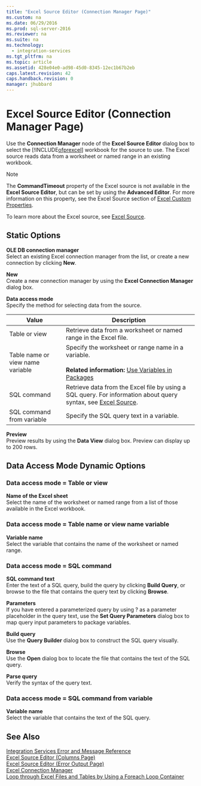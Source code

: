 ```yaml
---
title: "Excel Source Editor (Connection Manager Page)"
ms.custom: na
ms.date: 06/29/2016
ms.prod: sql-server-2016
ms.reviewer: na
ms.suite: na
ms.technology: 
  - integration-services
ms.tgt_pltfrm: na
ms.topic: article
ms.assetid: 428e04e0-ad98-45d0-8345-12ec1b67b2eb
caps.latest.revision: 42
caps.handback.revision: 0
manager: jhubbard
---
```

# Excel Source Editor (Connection Manager Page)
Use the **Connection Manager** node of the **Excel Source Editor** dialog box to select the [!INCLUDE[ofprexcel](../../Topics/TopicNameContainA/tokens/ofprexcel_md.md)] workbook for the source to use. The Excel source reads data from a worksheet or named range in an existing workbook.  
  
> [!NOTE]  
>  The **CommandTimeout** property of the Excel source is not available in the **Excel Source Editor**, but can be set by using the **Advanced Editor**. For more information on this property, see the Excel Source section of [Excel Custom Properties](../../Topics/TopicNameNotContainA/Excel-Custom-Properties.md).  
  
 To learn more about the Excel source, see [Excel Source](../../Topics/TopicNameNotContainA/Excel-Source.md).  
  
## Static Options  
 **OLE DB connection manager**  
 Select an existing Excel connection manager from the list, or create a new connection by clicking **New**.  
  
 **New**  
 Create a new connection manager by using the **Excel Connection Manager** dialog box.  
  
 **Data access mode**  
 Specify the method for selecting data from the source.  
  
|Value|Description|  
|-----------|-----------------|  
|Table or view|Retrieve data from a worksheet or named range in the Excel file.|  
|Table name or view name variable|Specify the worksheet or range name in a variable.<br /><br /> **Related information:** [Use Variables in Packages](../../Topics/TopicNameNotContainA/Use-Variables-in-Packages.md)|  
|SQL command|Retrieve data from the Excel file by using a SQL query. For information about query syntax, see [Excel Source](../../Topics/TopicNameNotContainA/Excel-Source.md).|  
|SQL command from variable|Specify the SQL query text in a variable.|  
  
 **Preview**  
 Preview results by using the **Data View** dialog box. Preview can display up to 200 rows.  
  
## Data Access Mode Dynamic Options  
  
### Data access mode = Table or view  
 **Name of the Excel sheet**  
 Select the name of the worksheet or named range from a list of those available in the Excel workbook.  
  
### Data access mode = Table name or view name variable  
 **Variable name**  
 Select the variable that contains the name of the worksheet or named range.  
  
### Data access mode = SQL command  
 **SQL command text**  
 Enter the text of a SQL query, build the query by clicking **Build Query**, or browse to the file that contains the query text by clicking **Browse**.  
  
 **Parameters**  
 If you have entered a parameterized query by using ? as a parameter placeholder in the query text, use the **Set Query Parameters** dialog box to map query input parameters to package variables.  
  
 **Build query**  
 Use the **Query Builder** dialog box to construct the SQL query visually.  
  
 **Browse**  
 Use the **Open** dialog box to locate the file that contains the text of the SQL query.  
  
 **Parse query**  
 Verify the syntax of the query text.  
  
### Data access mode = SQL command from variable  
 **Variable name**  
 Select the variable that contains the text of the SQL query.  
  
## See Also  
 [Integration Services Error and Message Reference](../../Topics/TopicNameNotContainA/Integration-Services-Error-and-Message-Reference.md)   
 [Excel Source Editor (Columns Page)](../../Topics/TopicNameNotContainA/Excel-Source-Editor--Columns-Page-.md)   
 [Excel Source Editor (Error Output Page)](../../Topics/TopicNameNotContainA/Excel-Source-Editor--Error-Output-Page-.md)   
 [Excel Connection Manager](../../Topics/TopicNameNotContainA/Excel-Connection-Manager.md)   
 [Loop through Excel Files and Tables by Using a Foreach Loop Container](../../Topics/TopicNameContainA/Loop-through-Excel-Files-and-Tables-by-Using-a-Foreach-Loop-Container.md)
